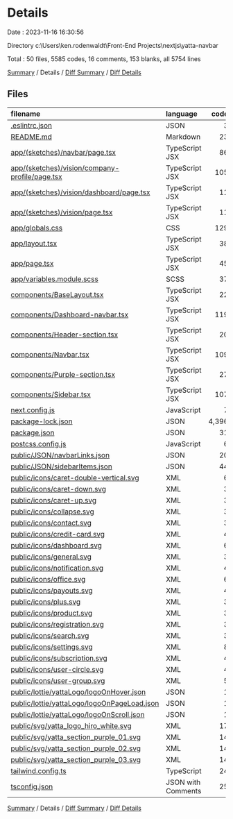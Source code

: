 # Details

Date : 2023-11-16 16:30:56

Directory c:\\Users\\ken.rodenwaldt\\Front-End Projects\\nextjs\\yatta-navbar

Total : 50 files,  5585 codes, 16 comments, 153 blanks, all 5754 lines

[Summary](results.md) / Details / [Diff Summary](diff.md) / [Diff Details](diff-details.md)

## Files
| filename | language | code | comment | blank | total |
| :--- | :--- | ---: | ---: | ---: | ---: |
| [.eslintrc.json](/.eslintrc.json) | JSON | 3 | 0 | 1 | 4 |
| [README.md](/README.md) | Markdown | 23 | 0 | 14 | 37 |
| [app/(sketches)/navbar/page.tsx](/app/(sketches)/navbar/page.tsx) | TypeScript JSX | 86 | 1 | 8 | 95 |
| [app/(sketches)/vision/company-profile/page.tsx](/app/(sketches)/vision/company-profile/page.tsx) | TypeScript JSX | 105 | 0 | 8 | 113 |
| [app/(sketches)/vision/dashboard/page.tsx](/app/(sketches)/vision/dashboard/page.tsx) | TypeScript JSX | 11 | 0 | 3 | 14 |
| [app/(sketches)/vision/page.tsx](/app/(sketches)/vision/page.tsx) | TypeScript JSX | 11 | 2 | 3 | 16 |
| [app/globals.css](/app/globals.css) | CSS | 129 | 0 | 26 | 155 |
| [app/layout.tsx](/app/layout.tsx) | TypeScript JSX | 38 | 0 | 6 | 44 |
| [app/page.tsx](/app/page.tsx) | TypeScript JSX | 45 | 0 | 3 | 48 |
| [app/variables.module.scss](/app/variables.module.scss) | SCSS | 37 | 1 | 6 | 44 |
| [components/BaseLayout.tsx](/components/BaseLayout.tsx) | TypeScript JSX | 22 | 0 | 2 | 24 |
| [components/Dashboard-navbar.tsx](/components/Dashboard-navbar.tsx) | TypeScript JSX | 119 | 2 | 5 | 126 |
| [components/Header-section.tsx](/components/Header-section.tsx) | TypeScript JSX | 20 | 1 | 6 | 27 |
| [components/Navbar.tsx](/components/Navbar.tsx) | TypeScript JSX | 109 | 5 | 18 | 132 |
| [components/Purple-section.tsx](/components/Purple-section.tsx) | TypeScript JSX | 27 | 1 | 3 | 31 |
| [components/Sidebar.tsx](/components/Sidebar.tsx) | TypeScript JSX | 107 | 0 | 9 | 116 |
| [next.config.js](/next.config.js) | JavaScript | 7 | 1 | 4 | 12 |
| [package-lock.json](/package-lock.json) | JSON | 4,396 | 0 | 1 | 4,397 |
| [package.json](/package.json) | JSON | 31 | 0 | 1 | 32 |
| [postcss.config.js](/postcss.config.js) | JavaScript | 6 | 0 | 1 | 7 |
| [public/JSON/navbarLinks.json](/public/JSON/navbarLinks.json) | JSON | 20 | 0 | 1 | 21 |
| [public/JSON/sidebarItems.json](/public/JSON/sidebarItems.json) | JSON | 44 | 0 | 1 | 45 |
| [public/icons/caret-double-vertical.svg](/public/icons/caret-double-vertical.svg) | XML | 6 | 0 | 1 | 7 |
| [public/icons/caret-down.svg](/public/icons/caret-down.svg) | XML | 3 | 0 | 1 | 4 |
| [public/icons/caret-up.svg](/public/icons/caret-up.svg) | XML | 3 | 0 | 1 | 4 |
| [public/icons/collapse.svg](/public/icons/collapse.svg) | XML | 3 | 0 | 1 | 4 |
| [public/icons/contact.svg](/public/icons/contact.svg) | XML | 3 | 0 | 1 | 4 |
| [public/icons/credit-card.svg](/public/icons/credit-card.svg) | XML | 4 | 0 | 1 | 5 |
| [public/icons/dashboard.svg](/public/icons/dashboard.svg) | XML | 6 | 0 | 1 | 7 |
| [public/icons/general.svg](/public/icons/general.svg) | XML | 3 | 0 | 1 | 4 |
| [public/icons/notification.svg](/public/icons/notification.svg) | XML | 4 | 0 | 1 | 5 |
| [public/icons/office.svg](/public/icons/office.svg) | XML | 6 | 0 | 1 | 7 |
| [public/icons/payouts.svg](/public/icons/payouts.svg) | XML | 4 | 0 | 1 | 5 |
| [public/icons/plus.svg](/public/icons/plus.svg) | XML | 3 | 0 | 1 | 4 |
| [public/icons/product.svg](/public/icons/product.svg) | XML | 3 | 0 | 1 | 4 |
| [public/icons/registration.svg](/public/icons/registration.svg) | XML | 3 | 0 | 1 | 4 |
| [public/icons/search.svg](/public/icons/search.svg) | XML | 3 | 0 | 1 | 4 |
| [public/icons/settings.svg](/public/icons/settings.svg) | XML | 8 | 0 | 1 | 9 |
| [public/icons/subscription.svg](/public/icons/subscription.svg) | XML | 4 | 0 | 1 | 5 |
| [public/icons/user-circle.svg](/public/icons/user-circle.svg) | XML | 4 | 0 | 1 | 5 |
| [public/icons/user-group.svg](/public/icons/user-group.svg) | XML | 5 | 0 | 1 | 6 |
| [public/lottie/yattaLogo/logoOnHover.json](/public/lottie/yattaLogo/logoOnHover.json) | JSON | 1 | 0 | 0 | 1 |
| [public/lottie/yattaLogo/logoOnPageLoad.json](/public/lottie/yattaLogo/logoOnPageLoad.json) | JSON | 1 | 0 | 0 | 1 |
| [public/lottie/yattaLogo/logoOnScroll.json](/public/lottie/yattaLogo/logoOnScroll.json) | JSON | 1 | 0 | 0 | 1 |
| [public/svg/yatta_logo_hiro_white.svg](/public/svg/yatta_logo_hiro_white.svg) | XML | 17 | 0 | 0 | 17 |
| [public/svg/yatta_section_purple_01.svg](/public/svg/yatta_section_purple_01.svg) | XML | 14 | 0 | 0 | 14 |
| [public/svg/yatta_section_purple_02.svg](/public/svg/yatta_section_purple_02.svg) | XML | 14 | 0 | 0 | 14 |
| [public/svg/yatta_section_purple_03.svg](/public/svg/yatta_section_purple_03.svg) | XML | 14 | 0 | 0 | 14 |
| [tailwind.config.ts](/tailwind.config.ts) | TypeScript | 24 | 0 | 3 | 27 |
| [tsconfig.json](/tsconfig.json) | JSON with Comments | 25 | 2 | 1 | 28 |

[Summary](results.md) / Details / [Diff Summary](diff.md) / [Diff Details](diff-details.md)